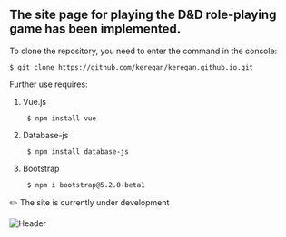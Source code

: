 ## The site page for playing the D&D role-playing game has been implemented.

To clone the repository, you need to enter the command in the console:

    $ git clone https://github.com/keregan/keregan.github.io.git

Further use requires:
1. Vue.js
   
        $ npm install vue
2. Database-js

        $ npm install database-js
3. Bootstrap

        $ npm i bootstrap@5.2.0-beta1

:pencil2:  The site is currently under development

![Header](https://github.com/keregan/market_dnd/blob/master/Image/art_site.png)
